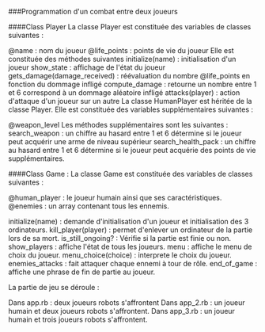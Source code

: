 ###Programmation d'un combat entre deux joueurs

####Class Player La classe Player est constituée des variables de classes suivantes :

@name : nom du joueur
@life_points : points de vie du joueur Elle est constituée des méthodes suivantes
initialize(name) : initialisation d'un joueur
show_state : affichage de l'état du joueur
gets_damage(damage_received) : réévaluation du nombre @life_points en fonction du dommage infligé
compute_damage : retourne un nombre entre 1 et 6 correspond à un dommage aléatoire infligé
attacks(player) : action d'attaque d'un joueur sur un autre
La classe HumanPlayer est héritée de la classe Player. Elle est constituée des variables supplémentaires suivantes :

@weapon_level Les méthodes supplémentaires sont les suivantes :
search_weapon : un chiffre au hasard entre 1 et 6 détermine si le joueur peut acquérir une arme de niveau supérieur
search_health_pack : un chiffre au hasard entre 1 et 6 détermine si le joueur peut acquérie des points de vie supplémentaires.


####Class Game : La classe Game est constituée des variables de classes suivantes :

@human_player : le joueur humain ainsi que ses caractéristiques.
@enemies :  un array contenant tous les ennemis.

initialize(name) : demande d'initialisation d'un joueur et initialisation des 3 ordinateurs.
kill_player(player) : permet d'enlever un ordinateur de la partie lors de sa mort.
is_still_ongoing? : Vérifie si la partie est finie ou non.
show_players : affiche l'état de tous les joueurs.
menu : affiche le menu de choix du joueur.
menu_choice(choice) : interprete le choix du joueur.
enemies_attacks : fait attaquer chaque ennemi à tour de rôle.
end_of_game : affiche une phrase de fin de partie au joueur.

La partie de jeu se déroule :

Dans app.rb : deux joueurs robots s'affrontent
Dans app_2.rb : un joueur humain et deux joueurs robots s'affrontent.
Dans app_3.rb : un joueur humain et trois joueurs robots s'affrontent.
